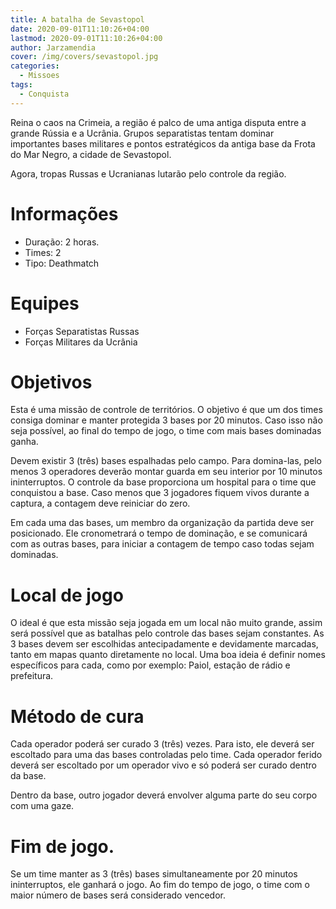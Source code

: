 ```yaml
---
title: A batalha de Sevastopol
date: 2020-09-01T11:10:26+04:00
lastmod: 2020-09-01T11:10:26+04:00
author: Jarzamendia
cover: /img/covers/sevastopol.jpg
categories:
  - Missoes
tags:
  - Conquista
---
```


Reina o caos na Crimeia, a região é palco de uma antiga disputa entre a grande Rússia e a Ucrânia. Grupos separatistas tentam dominar importantes bases militares e pontos estratégicos da antiga base da Frota do Mar Negro, a cidade de Sevastopol.

Agora, tropas Russas e Ucranianas lutarão pelo controle da região.

# Informações
 - Duração: 2 horas.
 - Times: 2
 - Tipo: Deathmatch

# Equipes
 - Forças Separatistas Russas
 - Forças Militares da Ucrânia

# Objetivos
Esta é uma missão de controle de territórios. O objetivo é que um dos times consiga dominar e manter protegida 3 bases por 20 minutos. Caso isso não seja possível, ao final do tempo de jogo, o time com mais bases dominadas ganha.

Devem existir 3 (três) bases espalhadas pelo campo. Para domina-las, pelo menos 3 operadores deverão montar guarda em seu interior por 10 minutos ininterruptos. O controle da base proporciona um hospital para o time que conquistou a base. Caso menos que 3 jogadores fiquem vivos durante a captura, a contagem deve reiniciar do zero.

Em cada uma das bases, um membro da organização da partida deve ser posicionado. Ele cronometrará o tempo de dominação, e se comunicará com as outras bases, para iniciar a contagem de tempo caso todas sejam dominadas.

# Local de jogo
O ideal é que esta missão seja jogada em um local não muito grande, assim será possível que as batalhas pelo controle das bases sejam constantes. As 3 bases devem ser escolhidas antecipadamente e devidamente marcadas, tanto em mapas quanto diretamente no local. Uma boa ideia é definir nomes específicos para cada, como por exemplo: Paiol, estação de rádio e prefeitura.

# Método de cura
Cada operador poderá ser curado 3 (três) vezes. Para isto, ele deverá ser escoltado para uma das bases controladas pelo time. Cada operador ferido deverá ser escoltado por um operador vivo e só poderá ser curado dentro da base.

Dentro da base, outro jogador deverá envolver alguma parte do seu corpo com uma gaze.

# Fim de jogo.
Se um time manter as 3 (três) bases simultaneamente por 20 minutos ininterruptos, ele ganhará o jogo.
Ao fim do tempo de jogo, o time com o maior número de bases será considerado vencedor.
